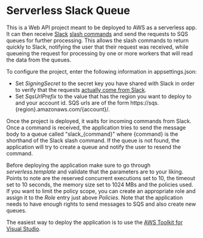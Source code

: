# Serverless Slack Queue

This is a Web API project meant to be deployed to AWS as a serverless app. It can then receive [Slack](https://www.slack.com) [slash commands](https://api.slack.com/slash-commands) and send the requests to SQS queues for further processing. This allows the slash commands to return quickly to Slack, notifying the user that their request was received, while queueing the request for processing by one or more workers that will read the data from the queues.

To configure the project, enter the following information in appsettings.json:
* Set _SigningSecret_ to the secret key you have shared with Slack in order to verify that the requests [actually come from Slack](https://api.slack.com/docs/verifying-requests-from-slack).
* Set _SqsUrlPrefix_ to the value that has the region you want to deploy to and your account id. SQS urls are of the form https://sqs.{region}.amazonaws.com/{account}/.

Once the project is deployed, it waits for incoming commands from Slack. Once a command is received, the application tries to send the message body to a queue called "slack_{command}" where {command} is the shorthand of the Slack slash command. If the queue is not found, the application will try to create a queue and notify the user to resend the command. 

Before deploying the application make sure to go through _serverless.template_ and validate that the parameters are to your liking. Points to note are the reserved concurrent executions set to 10, the timeout set to 10 seconds, the memory size set to 1024 MBs and the policies used. If you want to limit the policy scope, you can create an appropriate role and assign it to the _Role_ entry just above _Policies_. Note that the application needs to have enough rights to send messages to SQS and also create new queues.

The easiest way to deploy the application is to use the [AWS Toolkit for Visual Studio](https://aws.amazon.com/visualstudio/).
